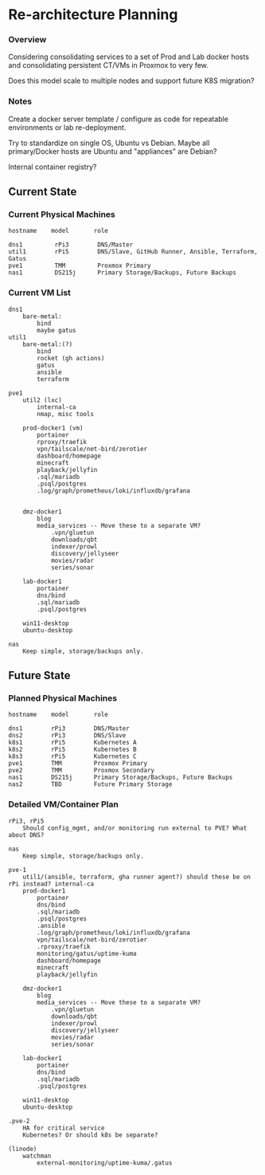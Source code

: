 # Re-architecture Planning

### Overview
Considering consolidating services to a set of Prod and Lab docker hosts and consolidating persistent CT/VMs in Proxmox to very few.

Does this model scale to multiple nodes and support future K8S migration?

### Notes

Create a docker server template / configure as code for repeatable environments or lab re-deployment.

Try to standardize on single OS, Ubuntu vs Debian. Maybe all primary/Docker hosts are Ubuntu and "appliances" are Debian?

Internal container registry?

## Current State

### Current Physical Machines
```
hostname    model       role

dns1         rPi3        DNS/Master
util1        rPi5        DNS/Slave, GitHub Runner, Ansible, Terraform, Gatus
pve1         TMM         Proxmox Primary
nas1         DS215j      Primary Storage/Backups, Future Backups
```

### Current VM List
```
dns1
    bare-metal:
        bind
        maybe gatus
util1
    bare-metal:(?)
        bind
        rocket (gh actions)
        gatus
        ansible
        terraform

pve1
    util2 (lxc)
        internal-ca
        nmap, misc tools

    prod-docker1 (vm)
        portainer
        rproxy/traefik
        vpn/tailscale/net-bird/zerotier
        dashboard/homepage
        minecraft
        playback/jellyfin
        .sql/mariadb
        .psql/postgres
        .log/graph/prometheus/loki/influxdb/grafana


    dmz-docker1
        blog
        media_services -- Move these to a separate VM?
            .vpn/gluetun
            downloads/qbt
            indexer/prowl
            discovery/jellyseer
            movies/radar
            series/sonar

    lab-docker1
        portainer
        dns/bind
        .sql/mariadb
        .psql/postgres

    win11-desktop
    ubuntu-desktop

nas
    Keep simple, storage/backups only.
```


## Future State

### Planned Physical Machines
```
hostname    model       role

dns1        rPi3        DNS/Master
dns2        rPi3        DNS/Slave
k8s1        rPi5        Kubernetes A
k8s2        rPi5        Kubernetes B
k8s3        rPi5        Kubernetes C
pve1        TMM         Proxmox Primary
pve2        TMM         Proxmox Secondary
nas1        DS215j      Primary Storage/Backups, Future Backups
nas2        TBD         Future Primary Storage
```

### Detailed VM/Container Plan
```
rPi3, rPi5
    Should config_mgmt, and/or monitoring run external to PVE? What about DNS?

nas
    Keep simple, storage/backups only.

pve-1
    util1/(ansible, terraform, gha runner agent?) should these be on rPi instead? internal-ca
    prod-docker1
        portainer
        dns/bind
        .sql/mariadb
        .psql/postgres
        .ansible
        .log/graph/prometheus/loki/influxdb/grafana
        vpn/tailscale/net-bird/zerotier
        .rproxy/traefik
        monitoring/gatus/uptime-kuma
        dashboard/homepage
        minecraft
        playback/jellyfin

    dmz-docker1
        blog
        media_services -- Move these to a separate VM?
            .vpn/gluetun
            downloads/qbt
            indexer/prowl
            discovery/jellyseer
            movies/radar
            series/sonar

    lab-docker1
        portainer
        dns/bind
        .sql/mariadb
        .psql/postgres

    win11-desktop
    ubuntu-desktop

.pve-2
    HA for critical service
    Kubernetes? Or should k8s be separate?

(linode)
    watchman
        external-monitoring/uptime-kuma/.gatus
```